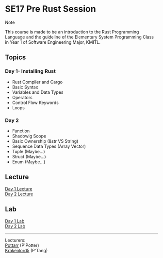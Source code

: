 # SE17 Pre Rust Session

> [!Note]
> This course is made to be an introduction to the Rust Programming Language and the guideline of the Elementary System Programming Class in Year 1 of Software Engineering Major, KMITL.  

## Topics

### Day 1- Installing Rust
- Rust Compiler and Cargo
- Basic Syntax
- Variables and Data Types
- Operators
- Control Flow Keywords
- Loops

### Day 2
- Function
- Shadowig Scope
- Basic Ownership (&str VS String)
- Sequence Data Types (Array Vector)
- Tuple (Maybe...)
- Struct (Maybe...)
- Enum (Maybe...)

## Lecture
[Day 1 Lecture](Lectures/Day1/Day1.md)  
[Day 2 Lecture](Lectures/Day2/Day2.md)

## Lab
[Day 1 Lab]()  
[Day 2 Lab]()  


---
Lecturers:  
[Pottarr](https://github.com/Pottarr) (P'Potter)  
[Krakenlord5](https://github.com/Krakenlord5) (P'Tang)